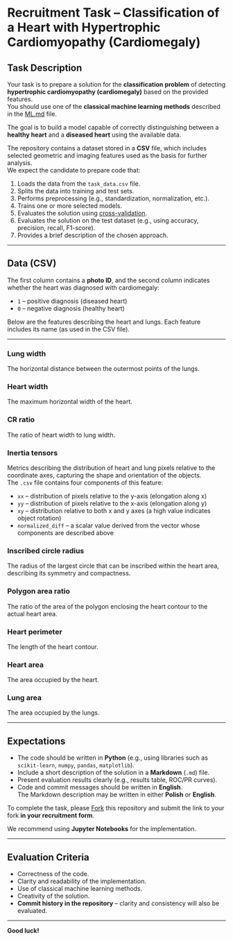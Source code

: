 # Recruitment Task – Classification of a Heart with Hypertrophic Cardiomyopathy (Cardiomegaly)

## Task Description

Your task is to prepare a solution for the **classification problem** of detecting **hypertrophic cardiomyopathy (cardiomegaly)** based on the provided features.  
You should use one of the **classical machine learning methods** described in the [ML.md](ML.md) file.  

The goal is to build a model capable of correctly distinguishing between a **healthy heart** and a **diseased heart** using the available data.

The repository contains a dataset stored in a **CSV** file, which includes selected geometric and imaging features used as the basis for further analysis.  
We expect the candidate to prepare code that:

1. Loads the data from the `task_data.csv` file.  
2. Splits the data into training and test sets.  
3. Performs preprocessing (e.g., standardization, normalization, etc.).  
4. Trains one or more selected models.  
5. Evaluates the solution using [cross-validation](https://www.geeksforgeeks.org/machine-learning/cross-validation-using-k-fold-with-scikit-learn/).  
6. Evaluates the solution on the test dataset (e.g., using accuracy, precision, recall, F1-score).  
7. Provides a brief description of the chosen approach.

---

## Data (CSV)

The first column contains a **photo ID**, and the second column indicates whether the heart was diagnosed with cardiomegaly:  
- `1` – positive diagnosis (diseased heart)  
- `0` – negative diagnosis (healthy heart)  

Below are the features describing the heart and lungs. Each feature includes its name (as used in the CSV file).

---

### Lung width

The horizontal distance between the outermost points of the lungs.

### Heart width

The maximum horizontal width of the heart.

### CR ratio

The ratio of heart width to lung width.

### Inertia tensors

Metrics describing the distribution of heart and lung pixels relative to the coordinate axes, capturing the shape and orientation of the objects.  
The `.csv` file contains four components of this feature:

* `xx` – distribution of pixels relative to the y-axis (elongation along x)  
* `yy` – distribution of pixels relative to the x-axis (elongation along y)  
* `xy` – distribution relative to both x and y axes (a high value indicates object rotation)  
* `normalized_diff` – a scalar value derived from the vector whose components are described above  

### Inscribed circle radius

The radius of the largest circle that can be inscribed within the heart area, describing its symmetry and compactness.

### Polygon area ratio

The ratio of the area of the polygon enclosing the heart contour to the actual heart area.

### Heart perimeter

The length of the heart contour.

### Heart area

The area occupied by the heart.

### Lung area

The area occupied by the lungs.

---

## Expectations

* The code should be written in **Python** (e.g., using libraries such as `scikit-learn`, `numpy`, `pandas`, `matplotlib`).  
* Include a short description of the solution in a **Markdown** (`.md`) file.  
* Present evaluation results clearly (e.g., results table, ROC/PR curves).  
* Code and commit messages should be written in **English**.  
  The Markdown description may be written in either **Polish** or **English**.  

To complete the task, please [Fork](https://docs.github.com/en/pull-requests/collaborating-with-pull-requests/working-with-forks/fork-a-repo) this repository and submit the link to your fork **in your recruitment form**.

We recommend using **Jupyter Notebooks** for the implementation.

---

## Evaluation Criteria

* Correctness of the code.  
* Clarity and readability of the implementation.  
* Use of classical machine learning methods.  
* Creativity of the solution.  
* **Commit history in the repository** – clarity and consistency will also be evaluated.

---

**Good luck!**
